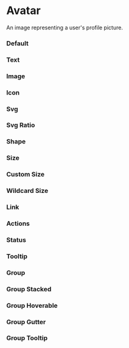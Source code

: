 # Avatar

An image representing a user's profile picture.

<Playground />

<Usage />

<Api />

<GlobalConfig />

<Examples />

### Default

<Example value="default" />

### Text

<Example value="text" />

### Image

<Example value="image" />

### Icon

<Example value="icon" />

### Svg

<Example value="svg" />

### Svg Ratio

<Example value="svg-ratio" />

### Shape

<Example value="shape" />

### Size

<Example value="size" />

### Custom Size

<Example value="custom-size" />

### Wildcard Size

<Example value="wildcard-size" />

### Link

<Example value="link" />

### Actions

<Example value="actions" />

### Status

<Example value="status" />

### Tooltip

<Example value="tooltip" />

### Group

<Example value="group" />

### Group Stacked

<Example value="group-stacked" />

### Group Hoverable

<Example value="group-hoverable" />

### Group Gutter

<Example value="group-gutter" />

### Group Tooltip

<Example value="group-tooltip" />

<Checklist 
    accessibility={false}
    bidirectionality={true}
    cssParts="N/A"
    cssVariables={true}
    documentation={true}
    examples={true}
    events="N/A"
    keyboard="N/A"
    methods="N/A"
    playground={false}
    properties={true}
    skeleton={false}
    slots={true}
/>

<LastModified />
